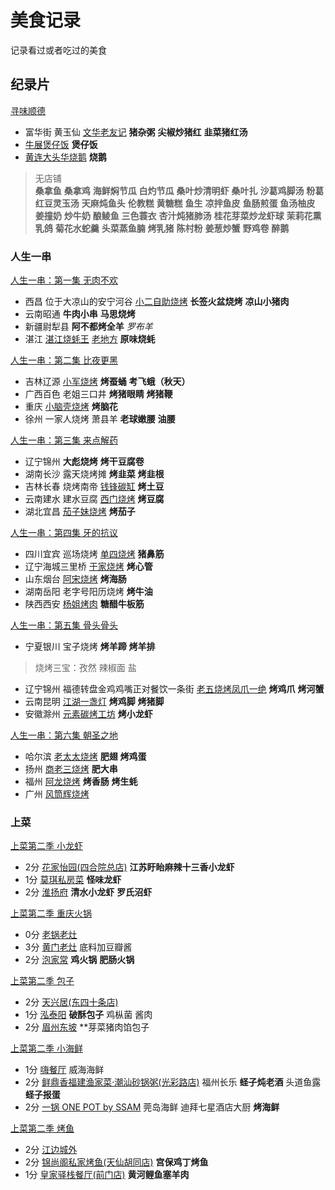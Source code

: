 # 美食记录
记录看过或者吃过的美食

## 纪录片
[寻味顺德](https://www.bilibili.com/video/av4515963?from=search&seid=2759475930130801296)
- 富华街 黄玉仙 [文华老友记](http://www.dianping.com/shop/9295187) **猪杂粥** **尖椒炒猪红** **韭菜猪红汤**
- [牛展煲仔饭](http://www.dianping.com/shop/5633707) **煲仔饭**
- [黄连大头华烧鹅](http://www.dianping.com/shop/6060577) **烧鹅**

> 无店铺  
**桑拿鱼** **桑拿鸡** **海鲜焖节瓜** **白灼节瓜** **桑叶炒清明虾** **桑叶扎** **沙葛鸡脚汤** **粉葛红豆灵玉汤** **天麻炖鱼头** **伦教糕** **黄糖糕** **鱼生** **凉拌鱼皮** **鱼肠煎蛋** **鱼汤柚皮** **姜撞奶** **炒牛奶** **酿鲮鱼** **三色蓑衣** **杏汁炖猪肺汤** **桂花芽菜炒龙虾球** **茉莉花熏乳鸽** **菊花水蛇羹** **头菜蒸鱼腩** **烤乳猪** **陈村粉** **姜葱炒蟹** **野鸡卷** **醉鹅**

### 人生一串
[人生一串：第一集 无肉不欢](https://www.bilibili.com/bangumi/play/ep216794/)
- 西昌 位于大凉山的安宁河谷 [小二自助烧烤](http://www.dianping.com/shop/23522037) **长签火盆烧烤** **凉山小猪肉**
- 云南昭通 **牛肉小串** **马思烧烤**
- 新疆尉犁县 **阿不都烤全羊** *罗布羊* 
- 湛江 [湛江烧蚝王](http://www.dianping.com/shop/21360719) [老地方](http://www.dianping.com/shop/71625395) **原味烧蚝**

[人生一串：第二集 比夜更黑](https://www.bilibili.com/bangumi/play/ep218752)
- 吉林辽源 [小军烧烤](http://www.dianping.com/shop/18503189) **烤蚕蛹** **考飞蛾（秋天）**
- 广西百色 老姐三口井 **烤猪眼睛** **烤猪鞭** 
- 重庆 [小脑壳烧烤](http://www.dianping.com/shop/531377) **烤脑花**
- 徐州 一家人烧烤 萧县羊 **老球嫩腰** **油腰**

[人生一串：第三集 来点解药](https://www.bilibili.com/bangumi/play/ep231153?from=search&seid=4428573497639216088)
- 辽宁锦州 **大彪烧烤** **烤干豆腐卷** 
- 湖南长沙 露天烧烤摊 **烤韭菜** **烤韭根** 
- 吉林长春 烧烤南帝 [钱锋碳缸](http://www.dianping.com/shop/23524783) **烤土豆**
- 云南建水 建水豆腐 [西门烧烤](http://www.dianping.com/shop/21933274) **烤豆腐** 
- 湖北宜昌 [茄子妹烧烤](http://www.dianping.com/shop/37601478) **烤茄子** 

[人生一串：第四集 牙的抗议](https://www.bilibili.com/bangumi/play/ep232818)
- 四川宜宾 巡场烧烤 [单四烧烤](http://www.dianping.com/shop/69906751) **猪鼻筋**
- 辽宁海城三里桥 [于家烧烤](http://www.dianping.com/shop/44302857) **烤心管**
- 山东烟台 [阿宋烧烤](http://www.dianping.com/shop/37793415) **烤海肠**
- 湖南岳阳 老字号阳历烧烤 **烤牛油**
- 陕西西安 [杨姐烤肉](http://www.dianping.com/shop/1945288) **糖醋牛板筋**

[人生一串：第五集 骨头骨头](https://www.bilibili.com/bangumi/play/ep233324/)
- 宁夏银川 宝子烧烤 **烤羊蹄** **烤羊排**
> 烧烤三宝：孜然 辣椒面 盐
- 辽宁锦州 福德转盘金鸡鸡嘴正对餐饮一条街 [老五烧烤凤爪一绝](http://www.dianping.com/shop/9923143) **烤鸡爪** **烤河蟹**
- 云南昆明 [江湖一盏灯](http://www.dianping.com/shop/22991720) **烤鸡脚** **烤猪脚**
- 安徽滁州 [元素碳烤工坊](http://www.dianping.com/shop/79261111) **烤小龙虾**

[人生一串：第六集 朝圣之地](https://www.bilibili.com/bangumi/play/ep234533/)
- 哈尔滨 [老太太烧烤](http://www.dianping.com/shop/2396785) **肥翅** **烤鸡蛋**
- 扬州 [商老三烧烤](http://www.dianping.com/shop/111908768) **肥大串**
- 福州 [阿龙烧烤](http://www.dianping.com/shop/6248184) **烤香肠** **烤生蚝**
- 广州 [风筒辉烧烤](http://www.dianping.com/shop/79446460)

### 上菜
[上菜第二季 小龙虾](https://www.bilibili.com/video/av18151607)
- 2分 [花家怡园(四合院总店)](http://www.dianping.com/shop/507755) **江苏盱眙麻辣十三香小龙虾**
- 1分 [莫琪私房菜](http://www.dianping.com/shop/21033837) **怪味龙虾**
- 2分 [淮扬府](http://www.dianping.com/shop/5188952) **清水小龙虾** **罗氏沼虾**

[上菜第二季 重庆火锅](https://www.bilibili.com/video/av18151607/?p=2)
- 0分 [老锅老灶](http://www.dianping.com/shop/9966653)
- 3分 [黄门老灶](http://www.dianping.com/shop/10644837)  底料加豆瓣酱
- 2分 [泡家常](http://www.dianping.com/shop/43922314) **鸡火锅** **肥肠火锅**

[上菜第二季 包子](https://www.bilibili.com/video/av18151607/?p=3)
- 2分 [天兴居(东四十条店)](http://www.dianping.com/shop/67473733)
- 1分 [泓泰阳](http://www.dianping.com/shop/5506360) **破酥包子** 鸡枞菌 酱肉
- 2分 [眉州东坡](http://www.dianping.com/shop/515636) **芽菜猪肉馅包子

[上菜第二季 小海鲜](https://www.bilibili.com/video/av18151607/?p=4)
- 1分 [嗨餐厅](http://www.dianping.com/shop/18249430) 威海海鲜 
- 2分 [鲜鼎香福建渔家菜·潮汕砂锅粥(光彩路店)](http://www.dianping.com/shop/2728069) 福州长乐 **蛏子炖老酒** 头道鱼露 **蛏子报蛋**
- 2分 [一锅 ONE POT by SSAM](https://www.dianping.com/shop/4542192) 莞岛海鲜 迪拜七星酒店大厨 **烤海鲜**

[上菜第二季 烤鱼](https://www.bilibili.com/video/av18151607/?p=5)
- 2分 [江边城外](http://www.dianping.com/shop/18258975)
- 2分 [锦尚阁私家烤鱼(天仙胡同店)](http://www.dianping.com/shop/4131469) **宫保鸡丁烤鱼**
- 1分 [皇家驿栈餐厅(前门店)](http://www.dianping.com/shop/18333795) **黄河鲤鱼塞羊肉**
